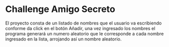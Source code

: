 # Challenge Amigo Secreto 
El proyecto consta de un listado de nombres que el usuario va escribiendo conforme da click en el botón Añadir, una vez ingresado los nombres el programa generará un numero aleatorio que le corresponde a cada 
nombre ingresado en la lista, arrojando así un nombre aleatorio.

